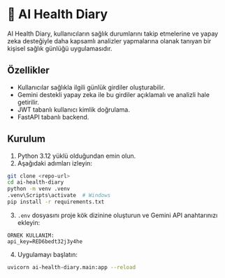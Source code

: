 # 🧠 AI Health Diary

AI Health Diary, kullanıcıların sağlık durumlarını takip etmelerine ve yapay zeka desteğiyle daha kapsamlı analizler yapmalarına olanak tanıyan bir kişisel sağlık günlüğü uygulamasıdır.

## Özellikler
- Kullanıcılar sağlıkla ilgili günlük girdiler oluşturabilir.
- Gemini destekli yapay zeka ile bu girdiler açıklamalı ve analizli hale getirilir.
- JWT tabanlı kullanıcı kimlik doğrulama.
- FastAPI tabanlı backend.

## Kurulum
1. Python 3.12 yüklü olduğundan emin olun.
2. Aşağıdaki adımları izleyin:

```bash
git clone <repo-url>
cd ai-health-diary
python -m venv .venv
.venv\Scripts\activate  # Windows
pip install -r requirements.txt
```

3. `.env` dosyasını proje kök dizinine oluşturun ve Gemini API anahtarınızı ekleyin:

```
ÖRNEK KULLANIM:
api_key=RED6bedt32j3y4he 
```

4. Uygulamayı başlatın:

```bash
uvicorn ai-health-diary.main:app --reload
```
